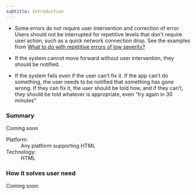 ```yaml
---
subtitle: Introduction
---
```


*   Some errors do not require user intervention and correction of error. Users should not be interrupted for repetitive levels that don't require user action, such as a quick network connection drop. See the examples from [What to do with repetitive errors of low severity?](https://docs.google.com/document/d/1jtZaUzLi-jgmGdAypRUeJPzVz_ZUpMO0wdOrORiuO7w/edit#heading=h.8sxd4rwnfmg2)

*   If the system cannot move forward without user intervention, they should be notified.

*   If the system fails even if the user can’t fix it. If the app can’t do something, the user needs to be notified that something has gone wrong. If they can fix it, the user should be told how, and if they can’t, they should be told whatever is appropriate, even “try again in 30 minutes”


### Summary

Coming soon

<dl class="method-card">
  <div>
    <dt>Platform:</dt>
    <dd>Any platform supporting HTML</dd>
  </div>
  <div>
    <dt>Technology:</dt>
    <dd>HTML</dd>
  </div>
</dl>

### How it solves user need

Coming soon